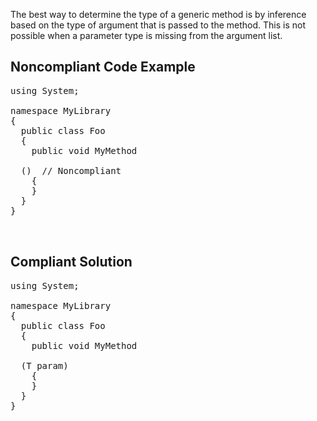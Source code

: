 The best way to determine the type of a generic method is by inference based on the type of argument that is passed to the method. This is not
possible when a parameter type is missing from the argument list.

## Noncompliant Code Example

<pre>
using System;

namespace MyLibrary
{
  public class Foo
  {
    public void MyMethod
 <t>
  ()  // Noncompliant
    {
    }
  }
}

 </t></pre>

## Compliant Solution

<pre>
using System;

namespace MyLibrary
{
  public class Foo
  {
    public void MyMethod
 <t>
  (T param)
    {
    }
  }
}

 </t></pre>